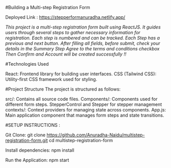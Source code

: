 #Building a Multi-step Registration Form

   Deployed Link : https://stepperformanuradha.netlify.app/

   *This project is a multi-step registration form built using ReactJS. It guides users through several steps to gather necessary information for
   registration.
   Each step is numbered and can be tracked.
   Each Step has a previous and next button.
   After filling all fields, before submit, check your details in the Summary Step
   Agree to the terms and conditions checkbox
   Then Confirm and Account will be created successfully !!*
   
#Technologies Used

   React: Frontend library for building user interfaces.
   CSS (Tailwind CSS): Utility-first CSS framework used for styling.

#Project Structure
   The project is structured as follows:

   src/: Contains all source code files.
   Components/: Components used for different form steps.
   StepperControl and Stepper for stepper management
   contexts/: Context providers for managing state across components.
   App.js: Main application component that manages form steps and state transitions.

#SETUP INSTRUCTIONS :

   Git Clone: 
   git clone https://github.com/Anuradha-Naidu/multistep-registration-form.git
   cd multistep-registration-form

   Install dependencies:
   npm install
   
   Run the Application:
   npm start

   

   

   

